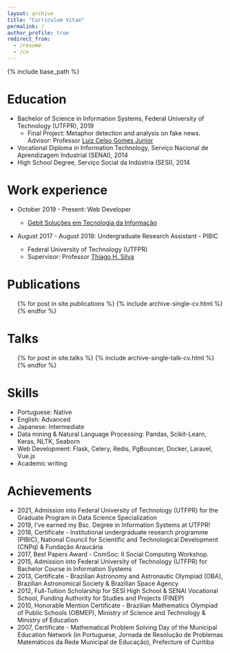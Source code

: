```yaml
---
layout: archive
title: "Curriculum Vitae"
permalink: /
author_profile: true
redirect_from:
  - /resume
  - /cv
---
```


{% include base_path %}

Education
======
* Bachelor of Science in Information Systems, Federal University of Technology (UTFPR), 2019
  * Final Project: Metaphor detection and analysis on fake news. Advisor: Professor [Luiz Celso Gomes Junior](https://pessoal.dainf.ct.utfpr.edu.br/lcjunior/)
* Vocational Diploma in Information Technology, Serviço Nacional de Aprendizagem Industrial (SENAI), 2014
* High School Degree, Serviço Social da Indústria (SESI), 2014

Work experience
======
* October 2019 - Present: Web Developer
  * [Gebit Soluções em Tecnologia da Informação](https://www.gebit.com.br/)
  <!-- * Duties included: -->

* August 2017 - August 2018:  Undergraduate Research Assistant - PIBIC
  * Federal University of Technology (UTFPR)
  <!-- * Duties included: -->
  * Supervisor: Professor [Thiago H. Silva](http://dainf.ct.utfpr.edu.br/~thiagohs/)

Publications
======
  <ul>{% for post in site.publications %}
    {% include archive-single-cv.html %}
  {% endfor %}</ul>
  
Talks
======
  <ul>{% for post in site.talks %}
    {% include archive-single-talk-cv.html %}
  {% endfor %}</ul>
  
Skills
======
* Portuguese: Native
* English: Advanced
* Japanese: Intermediate
* Data mining & Natural Language Processing: Pandas, Scikit-Learn, Keras, NLTK, Seaborn
* Web Development: Flask, Celery, Redis, PgBouncer, Docker, Laravel, Vue.js
* Academic writing
  
Achievements
======
* 2021, Admission into Federal University of Technology (UTFPR) for the Graduate Program in Data Science Specialization
* 2019, I've earned my Bsc. Degree in Information Systems at UTFPR!
* 2018, Certificate - Institutional undergraduate research programme (PIBIC), National Council for Scientific and Technological Development (CNPq) & Fundação Araucária
* 2017, Best Papers Award - ComSoc: II Social Computing Workshop.
* 2015, Admission into Federal University of Technology (UTFPR) for Bachelor Course in Information Systems
* 2013, Certificate - Brazilian Astronomy and Astronautic Olympiad (OBA), Brazilian Astronomical Society & Brazilian Space Agency
* 2012, Full-Tuition Scholarship for SESI High School & SENAI Vocational School, Funding Authority for Studies and Projects (FINEP)
* 2010, Honorable Mention Certificate - Brazilian Mathematics Olympiad of Public Schools (OBMEP), Ministry of Science and Technology & Ministry of Education
* 2007, Certificate - Mathematical Problem Solving Day of the Municipal Education Network (in Portuguese, Jornada de Resolução de Problemas Matemáticos da Rede Municipal de Educação), Prefecture of Curitiba
